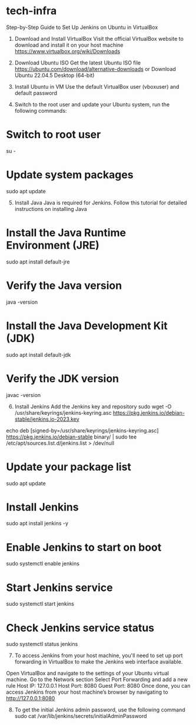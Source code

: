 # tech-infra

Step-by-Step Guide to Set Up Jenkins on Ubuntu in VirtualBox

1. Download and Install VirtualBox
Visit the official VirtualBox website to download and install it on your host machine
https://www.virtualbox.org/wiki/Downloads

2. Download Ubuntu ISO 
Get the latest Ubuntu ISO file https://ubuntu.com/download/alternative-downloads or
Download Ubuntu 22.04.5 Desktop (64-bit)

3. Install Ubuntu in VM
Use the default VirtualBox user (vboxuser) and default password

4. Switch to the root user and update your Ubuntu system, run the following commands:
# Switch to root user
su - 
# Update system packages
sudo apt update  

5. Install Java
Java is required for Jenkins. Follow this tutorial for detailed instructions on installing Java
# Install the Java Runtime Environment (JRE)
sudo apt install default-jre
# Verify the Java version
java -version  
# Install the Java Development Kit (JDK)
sudo apt install default-jdk 
# Verify the JDK version
javac -version  

6. Install Jenkins
Add the Jenkins key and repository
sudo wget -O /usr/share/keyrings/jenkins-keyring.asc https://pkg.jenkins.io/debian-stable/jenkins.io-2023.key

echo deb [signed-by=/usr/share/keyrings/jenkins-keyring.asc] https://pkg.jenkins.io/debian-stable binary/ | sudo tee /etc/apt/sources.list.d/jenkins.list > /dev/null

# Update your package list
sudo apt update 
# Install Jenkins
sudo apt install jenkins -y  
# Enable Jenkins to start on boot
sudo systemctl enable jenkins
# Start Jenkins service
sudo systemctl start jenkins 
# Check Jenkins service status 
sudo systemctl status jenkins 

7. To access Jenkins from your host machine, you'll need to set up port forwarding in VirtualBox to make the Jenkins web interface available.

Open VirtualBox and navigate to the settings of your Ubuntu virtual machine.
Go to the Network section
Select Port Forwarding and add a new rule
Host IP: 127.0.0.1
Host Port: 8080
Guest Port: 8080
Once done, you can access Jenkins from your host machine’s browser by navigating to http://127.0.0.1:8080

8. To get the initial Jenkins admin password, use the following command
sudo cat /var/lib/jenkins/secrets/initialAdminPassword